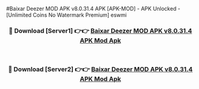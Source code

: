 #Baixar Deezer MOD APK v8.0.31.4 APK [APK-MOD] - APK Unlocked - [Unlimited Coins No Watermark Premium] eswmi



<div align="center">

<h3>🔴 Download [Server1] 👉👉 <a href="https://momento.my/?title=Baixar_Deezer_MOD_APK_v8.0.31.4_APK">Baixar Deezer MOD APK v8.0.31.4 APK Mod Apk</a></h3><br>

<h3>🔴 Download [Server2] 👉👉 <a href="https://momento.my/?title=Baixar_Deezer_MOD_APK_v8.0.31.4_APK">Baixar Deezer MOD APK v8.0.31.4 APK Mod Apk</a></h3>
</div>
